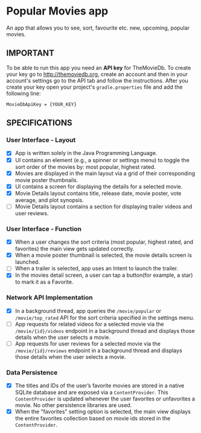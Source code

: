 # Popular Movies app
An app that allows you to see, sort, favourite etc. new, upcoming, popular movies.

## IMPORTANT
To be able to run this app you need an **API key** for TheMovieDb. To create your key go to
 http://themoviedb.org, create an account and then in your account's settings go to the API tab
 and follow the instructions. 
 After you create your key open your project's `gradle.properties` file 
 and add the following line:

 `MovieDbApiKey = {YOUR_KEY}`

## SPECIFICATIONS
### User Interface - Layout
 - [x] App is written solely in the Java Programming Language.
 - [x] UI contains an element (e.g., a spinner or settings menu) to toggle the sort order of the 
 movies by: most popular, highest rated.
 - [x] Movies are displayed in the main layout via a grid of their corresponding movie poster thumbnails.
 - [x] UI contains a screen for displaying the details for a selected movie.
 - [x] Movie Details layout contains title, release date, movie poster, vote average, and plot synopsis.
 - [ ] Movie Details layout contains a section for displaying trailer videos and user reviews.

### User Interface - Function
 - [x] When a user changes the sort criteria (most popular, highest rated, and favorites) the main 
 view gets updated correctly.
 - [x] When a movie poster thumbnail is selected, the movie details screen is launched.
 - [ ] When a trailer is selected, app uses an Intent to launch the trailer.
 - [x] In the movies detail screen, a user can tap a button(for example, a star) to mark it as a 
 Favorite.
 
### Network API Implementation
 - [x] In a background thread, app queries the `/movie/popular` or `/movie/top_rated` API for the sort 
 criteria specified in the settings menu.
 - [ ] App requests for related videos for a selected movie via the `/movie/{id}/videos` endpoint 
 in a background thread and displays those details when the user selects a movie.
 - [ ] App requests for user reviews for a selected movie via the `/movie/{id}/reviews` endpoint 
 in a background thread and displays those details when the user selects a movie.
 
### Data Persistence
 - [x] The titles and IDs of the user’s favorite movies are stored in a native SQLite database and 
 are exposed via a `ContentProvider`. This `ContentProvider` is updated whenever the user favorites 
 or unfavorites a movie. No other persistence libraries are used.
 - [x] When the "favorites" setting option is selected, the main view displays the entire favorites 
 collection based on movie ids stored in the `ContentProvider`.